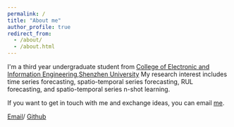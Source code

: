 ```yaml
---
permalink: /
title: "About me"
author_profile: true
redirect_from: 
  - /about/
  - /about.html
---
```


I'm a third year undergraduate student from [College of Electronic and Information Engineering](https://ceie.szu.edu.cn/),[Shenzhen University](https://www.szu.edu.cn/) My research interest includes time series forecasting, spatio-temporal series forecasting, RUL forecasting, and spatio-temporal series n-shot learning.

If you want to get in touch with me and exchange ideas, you can email [me](827092078@qq.com).

[Email](827092078@qq.com)/ [Github](https://github.com/Paradise2200) 
